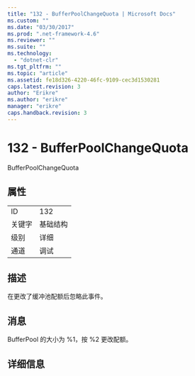 ```yaml
---
title: "132 - BufferPoolChangeQuota | Microsoft Docs"
ms.custom: ""
ms.date: "03/30/2017"
ms.prod: ".net-framework-4.6"
ms.reviewer: ""
ms.suite: ""
ms.technology: 
  - "dotnet-clr"
ms.tgt_pltfrm: ""
ms.topic: "article"
ms.assetid: fe18d326-4220-46fc-9109-cec3d1530281
caps.latest.revision: 3
author: "Erikre"
ms.author: "erikre"
manager: "erikre"
caps.handback.revision: 3
---
```

# 132 - BufferPoolChangeQuota
BufferPoolChangeQuota  
  
## 属性  
  
|||  
|-|-|  
|ID|132|  
|关键字|基础结构|  
|级别|详细|  
|通道|调试|  
  
## 描述  
 在更改了缓冲池配额后忽略此事件。  
  
## 消息  
 BufferPool 的大小为 %1，按 %2 更改配额。  
  
## 详细信息